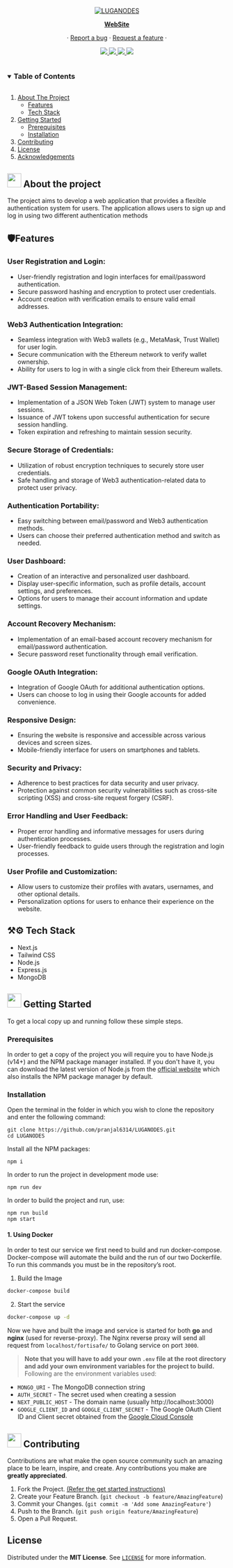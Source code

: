 <p align="center">
  <a href="https://luganodes-sab8.vercel.app/">
    <img src="https://github.com/pranjal6314/UseCaseofApiHub/assets/77271332/2de85cc8-52fd-49f0-9d9d-cdbfc52b524f" alt="LUGANODES">
  </a>

  <p align="center">
     <a href="https://luganodes-sab8.vercel.app/"><strong>WebSite</strong></a>
  </p>
  <p align="center">
  ·
  <a href="https://github.com/pranjal6314/LUGANODES/issues/new?assignees=&labels=bug&template=bug_report.md&title=%5BBug%5D%3A+">Report a bug</a> 
  ·
  <a href="https://github.com/pranjal6314/LUGANODES/issues/new?assignees=&labels=enhancement&template=feature_request.md&title=%5BFeat%5D%3A+">Request a feature</a>
  ·
  </p>
</p>

<!-- <p align="center">
    <a href="https://github.com/LUGANODES-org/LUGANODES/actions/workflows/build.yml"><img src="https://github.com/LUGANODES-org/LUGANODES/actions/workflows/build.yml/badge.svg" alt="Build"></a>
    <a href="https://github.com/LUGANODES-org/LUGANODES/actions/workflows/lint.yml"><img src="https://github.com/LUGANODES-org/LUGANODES/actions/workflows/lint.yml/badge.svg" alt="Lint"></a>
    <a href="https://github.com/pranjal6314/LUGANODES/deployments/activity_log?environment=Production"><img src="https://img.shields.io/github/deployments/pranjal6314/LUGANODES/production?label=Vercel%20Deploy&logo=vercel" alt="Deploy"></a>
   <a href="https://github.com/pranjal6314/LUGANODES/releases/latest"><img src="https://img.shields.io/github/v/release/pranjal6314/LUGANODES?label=Release" alt="Release"></a>
  </p> -->

<p align="center">
  <a href="https://github.com/pranjal6314/LUGANODES/graphs/contributors">
    <img src="https://img.shields.io/github/contributors/pranjal6314/LUGANODES.svg?style=flat">
  </a>
  <a href="https://github.com/pranjal6314/LUGANODES/network/members">
    <img src="https://img.shields.io/github/forks/pranjal6314/LUGANODES?style=flat">
  </a>  
  <a href="https://github.com/pranjal6314/LUGANODES/stargazers">
    <img src="https://img.shields.io/github/stars/pranjal6314/LUGANODES?style=flat">
  </a>
  <a href="https://github.com/pranjal6314/LUGANODES/issues">
    <img src="https://img.shields.io/github/issues/pranjal6314/LUGANODES?style=flat">
  </a>
</p>

<details open="open">
  <summary><h3 style="display: inline-block">Table of Contents</h3></summary>
  <ol>
    <li><a href="#-about-the-project">About The Project</a>
      <ul>
        <li><a href="#-features">Features</a></li>
        <li><a href="#-tech-stack">Tech Stack</a></li>
      </ul>
    </li>
    <li>
      <a href="#-getting-started">Getting Started</a>
      <ul>
        <li><a href="#prerequisites">Prerequisites</a></li>
        <li><a href="#installation">Installation</a></li>
      </ul>
    </li>
    <li><a href="#-contributing">Contributing</a></li>
    <li><a href="#-license">License</a></li>
    <li><a href="#-acknowledgements">Acknowledgements</a></li>
  </ol>
</details>

## <img src="https://openclipart.org/download/307315/1538154643.svg" width="32" height="32"> About the project

The project aims to develop a web application that provides a flexible authentication system for users. The application allows users to sign up and log in using two different authentication methods

## 🛡️Features

### User Registration and Login:

- User-friendly registration and login interfaces for email/password authentication.
- Secure password hashing and encryption to protect user credentials.
- Account creation with verification emails to ensure valid email addresses.

### Web3 Authentication Integration:

- Seamless integration with Web3 wallets (e.g., MetaMask, Trust Wallet) for user login.
- Secure communication with the Ethereum network to verify wallet ownership.
- Ability for users to log in with a single click from their Ethereum wallets.

### JWT-Based Session Management:

- Implementation of a JSON Web Token (JWT) system to manage user sessions.
- Issuance of JWT tokens upon successful authentication for secure session handling.
- Token expiration and refreshing to maintain session security.

### Secure Storage of Credentials:

- Utilization of robust encryption techniques to securely store user credentials.
- Safe handling and storage of Web3 authentication-related data to protect user privacy.

### Authentication Portability:

- Easy switching between email/password and Web3 authentication methods.
- Users can choose their preferred authentication method and switch as needed.

### User Dashboard:

- Creation of an interactive and personalized user dashboard.
- Display user-specific information, such as profile details, account settings, and preferences.
- Options for users to manage their account information and update settings.

### Account Recovery Mechanism:

- Implementation of an email-based account recovery mechanism for email/password authentication.
- Secure password reset functionality through email verification.

### Google OAuth Integration:

- Integration of Google OAuth for additional authentication options.
- Users can choose to log in using their Google accounts for added convenience.

### Responsive Design:

- Ensuring the website is responsive and accessible across various devices and screen sizes.
- Mobile-friendly interface for users on smartphones and tablets.

### Security and Privacy:

- Adherence to best practices for data security and user privacy.
- Protection against common security vulnerabilities such as cross-site scripting (XSS) and cross-site request forgery (CSRF).

### Error Handling and User Feedback:

- Proper error handling and informative messages for users during authentication processes.
- User-friendly feedback to guide users through the registration and login processes.

### User Profile and Customization:

- Allow users to customize their profiles with avatars, usernames, and other optional details.
- Personalization options for users to enhance their experience on the website.

## ⚒⚙️ Tech Stack

<ul>
<li>Next.js</li>
<li>Tailwind CSS</li>
<li>Node.js</li>
<li>Express.js</li>
<li>MongoDB</li>

</ul>

## <img src="https://cdn.iconscout.com/icon/free/png-512/laptop-user-1-1179329.png" width="32" height="32"> Getting Started

To get a local copy up and running follow these simple steps.

### Prerequisites

In order to get a copy of the project you will require you to have Node.js (v14+) and the NPM package manager installed. If you don't have it, you can download the latest version of Node.js from the [official website](https://nodejs.org/en/download/) which also installs the NPM package manager by default.

### Installation

Open the terminal in the folder in which you wish to clone the repository and enter the following command:

```
git clone https://github.com/pranjal6314/LUGANODES.git
cd LUGANODES
```

Install all the NPM packages:

```
npm i
```

In order to run the project in development mode use:

```
npm run dev
```

In order to build the project and run, use:

```
npm run build
npm start
```

#### 1. Using Docker
In order to test our service we first need to build and run docker-compose. Docker-compose will automate the build and the run of our two Dockerfile.
To run this commands you must be in the repository’s root.
1. Build the Image
```bash
docker-compose build
```
2. Start the service
```bash
docker-compose up -d
```
Now we have and built the image and service is started for both **go** and **nginx** (used for reverse-proxy).
The Nginx reverse proxy will send all request from `localhost/fortisafe/` to Golang service on port `3000`.

> **Note that you will have to add your own `.env` file at the root directory and add your own environment variables for the project to build.**
> Following are the environment variables used:

- `MONGO_URI` - The MongoDB connection string
- `AUTH_SECRET` - The secret used when creating a session
- `NEXT_PUBLIC_HOST` - The domain name (usually http://localhost:3000)
- `GOOGLE_CLIENT_ID` and `GOOGLE_CLIENT_SECRET` - The Google OAuth Client ID and Client secret obtained from the [Google Cloud Console](https://console.cloud.google.com/)

## <img src="https://hpe-developer-portal.s3.amazonaws.com/uploads/media/2020/3/git-icon-1788c-1590702885345.png" width=32 height=32> Contributing

Contributions are what make the open source community such an amazing place to be learn, inspire, and create. Any contributions you make are **greatly appreciated**.

1. Fork the Project. [(Refer the get started instructions)](#-getting-started)
2. Create your Feature Branch. (`git checkout -b feature/AmazingFeature`)
3. Commit your Changes. (`git commit -m 'Add some AmazingFeature'`)
4. Push to the Branch. (`git push origin feature/AmazingFeature`)
5. Open a Pull Request.

## License

Distributed under the **MIT License**. See [`LICENSE`](https://github.com/Team-Fourth-Dimension/FFCSeZ/blob/master/LICENSE) for more information.

